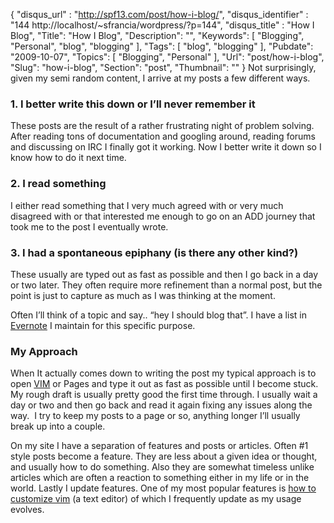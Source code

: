 {
	"disqus_url" : "http://spf13.com/post/how-i-blog/",
	"disqus_identifier" : "144 http://localhost/~sfrancia/wordpress/?p=144",
	"disqus_title" : "How I Blog",
	"Title": "How I Blog",
	"Description": "",
	"Keywords": [
		"Blogging",
		"Personal",
		"blog",
		"blogging"
	],
	"Tags": [
		"blog",
		"blogging"
	],
	"Pubdate": "2009-10-07",
	"Topics": [
		"Blogging",
		"Personal"
	],
	"Url": "post/how-i-blog",
	"Slug": "how-i-blog",
	"Section": "post",
	"Thumbnail": ""
}
Not surprisingly, given my semi random content, I arrive at my posts a
few different ways.

### 1. I better write this down or I’ll never remember it

These posts are the result of a rather frustrating night of problem
solving. After reading tons of documentation and googling around,
reading forums and discussing on IRC I finally got it working. Now I
better write it down so I know how to do it next time.

### 2. I read something

I either read something that I very much agreed with or very much
disagreed with or that interested me enough to go on an ADD journey that
took me to the post I eventually wrote.

### 3. I had a spontaneous epiphany (is there any other kind?)

These usually are typed out as fast as possible and then I go back in a
day or two later. They often require more refinement than a normal post,
but the point is just to capture as much as I was thinking at the
moment.

Often I’ll think of a topic and say.. “hey I should blog that”. I have a
list in [Evernote](http://www.evernote.com/ "Evernote") I maintain for
this specific purpose.

### My Approach

When It actually comes down to writing the post my typical approach is
to open [VIM](http://www.vim.org/ "Vim") or Pages and type
it out as fast as possible until I become stuck. My rough draft is
usually pretty good the first time through. I usually wait a day or two
and then go back and read it again fixing any issues along the way. 
I try to keep my posts to a page or so, anything longer I’ll usually
break up into a couple.

On my site I have a separation of features and posts or articles. Often
\#1 style posts become a feature. They are less about a given idea or
thought, and usually how to do something. Also they are somewhat
timeless unlike articles which are often a reaction to something either
in my life or in the world. Lastly I update features. One of my most
popular features is [how to customize
vim](http://spf13.com/content/my-custom-vimrc-file-vim) (a text editor)
of which I frequently update as my usage evolves.
